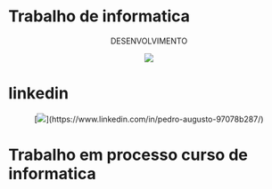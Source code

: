 # Trabalho de informatica
<p align="center">
DESENVOLVIMENTO
<p align="center">
 <img src="https://media.brainly.com.br/image/rs:fill/w:1080/q:75/plain/https://pt-static.z-dn.net/files/d3e/bf03c9b430b9be289f91f216052aa7d6.jpg"/>
</p>

# linkedin
<p align="center">
 [<img src="https://www.meupositivo.com.br/doseujeito/wp-content/uploads/2020/09/linkedin.jpg"/>](https://www.linkedin.com/in/pedro-augusto-97078b287/)
  

  # Trabalho em processo curso de informatica 

